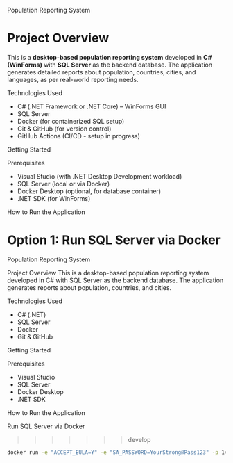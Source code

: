  Population Reporting System

 # Project Overview
This is a **desktop-based population reporting system** developed in **C# (WinForms)** with **SQL Server** as the backend database. The application generates detailed reports about population, countries, cities, and languages, as per real-world reporting needs.

  Technologies Used
- C# (.NET Framework or .NET Core) – WinForms GUI
- SQL Server
- Docker (for containerized SQL setup)
- Git & GitHub (for version control)
- GitHub Actions (CI/CD - setup in progress)

 Getting Started

 Prerequisites
- Visual Studio (with .NET Desktop Development workload)
- SQL Server (local or via Docker)
- Docker Desktop (optional, for database container)
- .NET SDK (for WinForms)

 How to Run the Application

 Option 1: Run SQL Server via Docker
=======
Population Reporting System

Project Overview
This is a desktop-based population reporting system developed in C# with SQL Server as the backend database. The application generates reports about population, countries, and cities.

Technologies Used
- C# (.NET)
- SQL Server
- Docker
- Git & GitHub

Getting Started

Prerequisites
- Visual Studio
- SQL Server
- Docker Desktop
- .NET SDK

How to Run the Application

Run SQL Server via Docker
>>>>>>> develop
```bash
docker run -e "ACCEPT_EULA=Y" -e "SA_PASSWORD=YourStrong@Pass123" -p 1433:1433 -d mcr.microsoft.com/mssql/server:2019-latest
